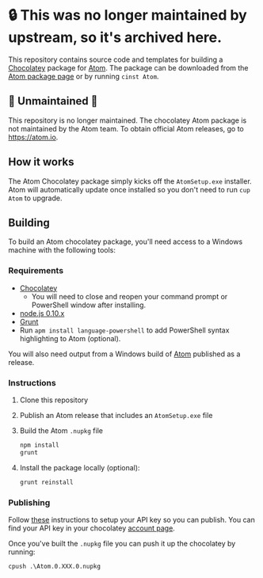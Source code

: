 # :lock: This was no longer maintained by upstream, so it's archived here.

This repository contains source code and templates for building a
[Chocolatey](http://chocolatey.org) package for [Atom](http://atom.io).
The package can be downloaded from the
[Atom package page](https://chocolatey.org/packages/Atom) or by running
`cinst Atom`.

## 🚨 Unmaintained 🚨

This repository is no longer maintained. The chocolatey Atom package is not
maintained by the Atom team. To obtain official Atom releases, go to
https://atom.io.

## How it works

The Atom Chocolatey package simply kicks off the `AtomSetup.exe` installer.
Atom will automatically update once installed so you don't need to run
`cup Atom` to upgrade.

## Building

To build an Atom chocolatey package, you'll need access to a Windows machine
with the following tools:

### Requirements

+ [Chocolatey](http://chocolatey.org/)
  + You will need to close and reopen your command prompt or PowerShell window
    after installing.
+ [node.js 0.10.x](http://nodejs.org/)
+ [Grunt](http://gruntjs.com/)
+ Run `apm install language-powershell` to add PowerShell syntax
  highlighting to Atom (optional).

You will also need output from a Windows build of
[Atom](http://github.com/atom/atom/releases) published as a release.

### Instructions

1. Clone this repository
2. Publish an Atom release that includes an `AtomSetup.exe` file
3. Build the Atom `.nupkg` file

    ```bash
    npm install
    grunt
    ```

4. Install the package locally (optional):

    ```bash
    grunt reinstall
    ```

### Publishing

Follow [these](https://github.com/chocolatey/chocolatey/wiki/CommandsPush)
instructions to setup your API key so you can publish. You can find
your API key in your chocolatey [account page](https://chocolatey.org/account).

Once you've built the `.nupkg` file you can push it up the chocolatey by
running:

```
cpush .\Atom.0.XXX.0.nupkg
```
